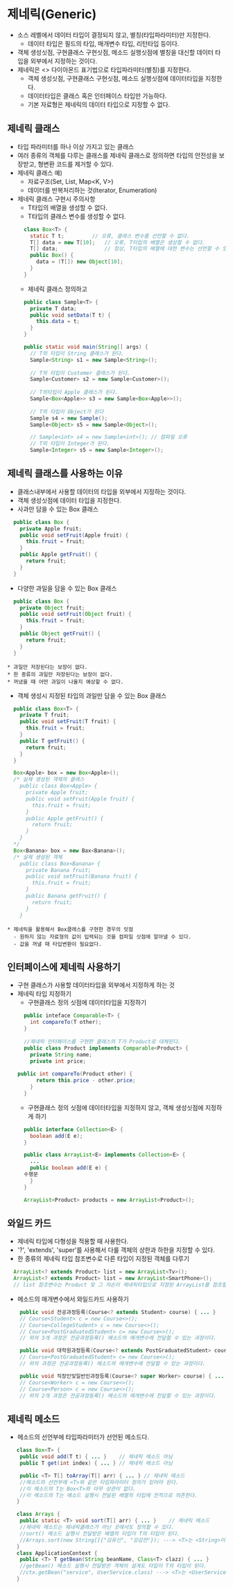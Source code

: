 # 제네릭(Generic)
- 소스 레벨에서 데이터 타입이 결정되지 않고, 별칭(타입파라미터)만 지정한다.
  * 데이터 타입은 필드의 타입, 매개변수 타입, 리턴타입 등이다.
- 객체 생성싯점, 구현클래스 구현싯점, 메소드 실행싯점에 별칭을 대신할 데이터 타입을 외부에서 지정하는 것이다.
- 제네릭은 <> 다이아몬드 표기법으로 타입파라미터(별칭)를 지정한다.
  * 객체 생성싯점, 구현클래스 구현싯점, 메소드 실행싯점에 데이터타입을 지정한다.
  * 데이터타입은 클래스 혹은 인터페이스 타입만 가능하다.
  * 기본 자료형은 제네릭의 데이터 타입으로 지정할 수 없다.
  
## 제네릭 클래스
- 타입 파라미터를 하나 이상 가지고 있는 클래스
- 여러 종류의 객체를 다루는 클래스를 제네릭 클래스로 정의하면
  타입의 안전성을 보장받고, 형변환 코드를 제거할 수 있다.
- 제네릭 클래스 예)
  * 자료구조(Set<E>, List<E>, Map<K, V>)
  * 데이터를 반복처리하는 것(Iterator<E>, Enumeration<E>)
- 제네릭 클래스 구현시 주의사항
  * T타입의 배열을 생성할 수 없다.
  * T타입의 클래스 변수를 생성할 수 없다.
  ```java
    class Box<T> {
      static T t;	      // 오류, 클래스 변수를 선언할 수 없다.
      T[] data = new T[10];   // 오류, T타입의 배열은 생성할 수 없다.
      T[] data;	              // 정상, T타입의 배열에 대한 변수는 선언할 수 있다.
      public Box() {
        data = (T[]) new Object[10];
      } 	
    }
  ```
  * 제네릭 클래스 정의하고 
  ```java
    public class Sample<T> {
      private T data; 
      public void setData(T t) { 
        this.data = t; 
      }
    }
  ```
  ```java
    public static void main(String[] args) {
      // T의 타입이 String 클래스가 된다.
      Sample<String> s1 = new Sample<String>();		
      
      // T의 타입이 Customer 클래스가 된다.
      Sample<Customer> s2 = new Sample<Customer>();
      
      // T의타입이 Apple 클래스가 된다.
      Sample<Box<Apple>> s3 = new Sample<Box<Apple>>();	
      
      // T의 타입이 Object가 된다
      Sample s4 = new Sample();	
      Sample<Object> s5 = new Sample<Object>();

      // Sample<int> s4 = new Sample<int>(); // 컴파일 오류
      // T의 타입이 Integer가 된다.
      Sample<Integer> s5 = new Sample<Integer>();
  ```
## 제네릭 클래스를 사용하는 이유
  + 클래스내부에서 사용할 데이터의 타입을 외부에서 지정하는 것이다.
  + 객체 생성싯점에 데이터 타입을 지정한다.
  + 사과만 담을 수 있는 Box 클래스
  ```java
    public class Box {
      private Apple fruit;
      public void setFruit(Apple fruit) {
        this.fruit = fruit;
      }
      public Apple getFruit() {
        return fruit;
      }
    }
  ```
  + 다양한 과일을 담을 수 있는 Box 클래스
  ```java
    public class Box {
      private Object fruit;
      public void setFruit(Object fruit) {
        this.fruit = fruit;
      }
      public Object getFruit() {
        return fruit;
      }
    }
  ```
    * 과일만 저장된다는 보장이 없다.
    * 한 종류의 과일만 저장된다는 보장이 없다.
    * 꺼냈을 때 어떤 과일이 나올지 예상할 수 없다.
  + 객체 생성시 지정된 타입의 과일만 담을 수 있는 Box 클래스
  ```java
    public class Box<T> {
      private T fruit;
      public void setFruit(T fruit) {
        this.fruit = fruit;
      }
      public T getFruit() {
        return fruit;
      }
    }
  ```
  ```java
    Box<Apple> box = new Box<Apple>();
    /* 실제 생성된 객체의 클래스
      public class Box<Apple> {
        private Apple fruit;
        public void setFruit(Apple fruit) {
          this.fruit = fruit;
        }
        public Apple getFruit() {
          return fruit;
        }
      }
    */
    Box<Banana> box = new Bax<Banana>();
    /* 실제 생성된 객체
      public class Box<Banana> {
        private Banana fruit;
        public void setFruit(Banana fruit) {
          this.fruit = fruit;
        }
        public Banana getFruit() {
          return fruit;
        }
      }
  ```
    * 제네릭을 활용해서 Box클래스를 구현한 경우의 잇점
      - 원하지 않는 자료형의 값이 입력되는 것을 컴파일 싯점에 알아낼 수 있다.
      - 값을 꺼낼 때 타입변환이 필요없다.
	
## 인터페이스에 제네릭 사용하기
  + 구현 클래스가 사용할 데이터타입을 외부에서 지정하게 하는 것
  + 제네릭 타입 지정하기
    * 구현클래스 정의 싯점에 데이터타입을 지정하기
    ```java
      public inteface Comparable<T> {
        int compareTo(T other);
      }
      
      //제네릭 인터페이스를 구현한 클래스의 T가 Product로 대체된다.
      public class Product implements Comparable<Product> {
        private String name;
        private int price;
        
	public int compareTo(Product other) {
          return this.price - other.price;
        }
      }
    ```
    * 구현클래스 정의 싯점에 데이터타입을 지정하지 않고, 객체 생성싯점에 지정하게 하기
    ```java
      public interface Collection<E> {
        boolean add(E e);
      }

      public class ArrayList<E> implements Collection<E> {
        ...
        public boolean add(E e) {
	  수행문
        }
      }
    ```
    ```java
      ArrayList<Product> products = new ArrayList<Product>();
    ```

## 와일드 카드
- 제네릭 타입에 다형성을 적용할 때 사용한다.
- '?', 'extends', 'super'를 사용해서 다룰 객체의 상한과 하한을 지정할 수 있다.
- 한 종류의 제네릭 타입 참조변수로 다른 타입이 지정된 객체를 다루기
```java
  ArrayList<? extends Product> list = new ArrayList<Tv>();
  ArrayList<? extends Product> list = new ArrayList<SmartPhone>();
  // list 참조변수는 Product 및 그 자손이 제네릭타입으로 지정된 ArrayList를 참조할 수 있다.
```
- 메소드의 매개변수에서 와일드카드 사용하기
```java
    public void 전공과정등록(Course<? extends Student> course) { ... }
    // Course<Student> c = new Course<>();		
    // Course<CollegeStudent> c = new Course<>();
    // Course<PostGraduatedStudent> c= new Course<>();
    // 위의 3개 과정은 전공과정등록() 메소드의 매개변수에 전달할 수 있는 과정이다.

    public void 대학원과정등록(Course<? extends PostGraduatedStudent> course) { ... }
    // Course<PostGraduatedStudent> c= new Course<>();
    // 위의 과정은 전공과정등록() 메소드의 매개변수에 전달할 수 있는 과정이다.

    public void 직장인및일반인과정등록(Course<? super Worker> course) { ... }
    // Course<Worker> c = new Course<>();		
    // Course<Person> c = new Course<>();
    // 위의 2개 과정은 전공과정등록() 메소드의 매개변수에 전달할 수 있는 과정이다.
```
## 제네릭 메소드
- 메소드의 선언부에 타입파라미터가 선언된 메소드다.
```java
   class Box<T> {
	public void add(T t) { ... }	// 제네릭 메소드 아님
	public T get(int index) { ... } // 제네릭 메소드 아님

	public <T> T[] toArray(T[] arr) { ... } // 제네릭 메소드
	//메소드의 선언부에 <T>와 같은 타입파라미터 정의가 있어야 된다.
	//이 메소드의 T는 Box<T>와 아무 상관이 없다.
	//이 메소드의 T는 메소드 실행시 전달된 배열의 타입에 전적으로 의존한다.
   }

   class Arrays {
	public static <T> void sort(T[] arr) { ... }	// 제네릭 메소드
	//제네릭 메소드는 제네릭클래스가 아닌 곳에서도 정의할 수 있다.
	//sort() 메소드 실행시 전달받은 배열의 타입이 T의 타입이 된다.
	//Arrays.sort(new String[]{"김유신", "강감찬"}); ---> <T>는 <String>이 된다.
   }
   class ApplicationContext {
	public <T> T getBean(String beanName, Class<T> clazz) { ... }
	//getBean() 메소드 실행시 전달받은 객체의 설계도 타입이 T의 타입이 된다.
	//ctx.getBean("service", UserService.class) ---> <T>는 <UserService>가 된다.
   }
```
	   
